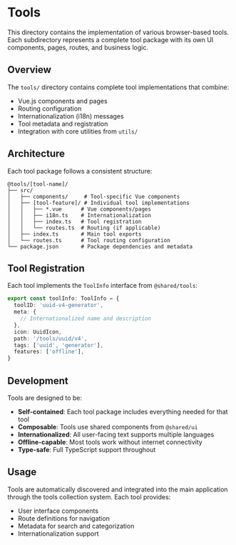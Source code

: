 # Tools

This directory contains the implementation of various browser-based tools. Each subdirectory represents a complete tool package with its own UI components, pages, routes, and business logic.

## Overview

The `tools/` directory contains complete tool implementations that combine:

- Vue.js components and pages
- Routing configuration
- Internationalization (i18n) messages
- Tool metadata and registration
- Integration with core utilities from `utils/`

## Architecture

Each tool package follows a consistent structure:

```
@tools/[tool-name]/
├── src/
│   ├── components/     # Tool-specific Vue components
│   ├── [tool-feature]/ # Individual tool implementations
│   │   ├── *.vue      # Vue components/pages
│   │   ├── i18n.ts    # Internationalization
│   │   ├── index.ts   # Tool registration
│   │   └── routes.ts  # Routing (if applicable)
│   ├── index.ts       # Main tool exports
│   └── routes.ts      # Tool routing configuration
└── package.json       # Package dependencies and metadata
```

## Tool Registration

Each tool implements the `ToolInfo` interface from `@shared/tools`:

```typescript
export const toolInfo: ToolInfo = {
  toolID: 'uuid-v4-generator',
  meta: {
    // Internationalized name and description
  },
  icon: UuidIcon,
  path: '/tools/uuid/v4',
  tags: ['uuid', 'generator'],
  features: ['offline'],
}
```

## Development

Tools are designed to be:

- **Self-contained**: Each tool package includes everything needed for that tool
- **Composable**: Tools use shared components from `@shared/ui`
- **Internationalized**: All user-facing text supports multiple languages
- **Offline-capable**: Most tools work without internet connectivity
- **Type-safe**: Full TypeScript support throughout

## Usage

Tools are automatically discovered and integrated into the main application through the tools collection system. Each tool provides:

- User interface components
- Route definitions for navigation
- Metadata for search and categorization
- Internationalization support
